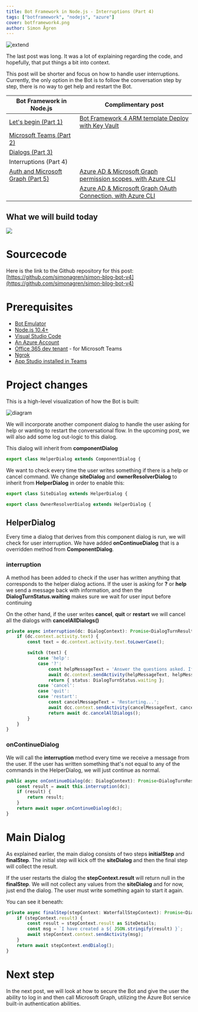 ```yaml
---
title: Bot Framework in Node.js - Interruptions (Part 4)  
tags: ["botframework", "nodejs", "azure"]
cover: botframework4.png
author: Simon Ågren
---
```


![extend](./botframework4.png)

The last post was long. It was a lot of explaining regarding the code, and hopefully, that put things a bit into context. 

This post will be shorter and focus on how to handle user interruptions. Currently, the only option in the Bot is to follow the conversation step by step, there is no way to get help and restart the Bot.

| Bot Framework in Node.js                                                                  | Complimentary post                                                                                                          |
|-------------------------------------------------------------------------------------------|-----------------------------------------------------------------------------------------------------------------------------|
| <a href="https://simonagren.github.io/azurebot-nodejs-part1" target="_blank">Let's begin (Part 1)</a>     | <a href="https://simonagren.github.io/azurebot-armtemplate-keyvault" target="_blank">Bot Framework 4 ARM template Deploy with Key Vault</a> |
| <a href="https://simonagren.github.io/azurebot-nodejs-part2" target="_blank">Microsoft Teams (Part 2)</a> |                                                                                                                             |
| <a href="https://simonagren.github.io/azurebot-nodejs-part3" target="_blank">Dialogs (Part 3)</a>         |                                                                                                                             |
| Interruptions (Part 4) |                                                                                                                             |
| <a href="https://simonagren.github.io/azurebot-nodejs-part5" target="_blank">Auth and Microsoft Graph (Part 5)</a> |<a href="https://simonagren.github.io/azcli-adscope" target="_blank">Azure AD & Microsoft Graph permission scopes, with Azure CLI</a>                                                                                                                             |
|  |<a href="https://simonagren.github.io/azcli-connection" target="_blank">Azure AD & Microsoft Graph OAuth Connection, with Azure CLI</a>                                                                                                                             |


## What we will build today

<img src="./cancel.gif"/>

# Sourcecode
Here is the link to the Github repository for this post: [https://github.com/simonagren/simon-blog-bot-v4](https://github.com/simonagren/simon-blog-bot-v4)

# Prerequisites 
- [Bot Emulator](https://aka.ms/Emulator-wiki-getting-started)
- [Node.js 10.4+](https://nodejs.org/en/download/)
- [Visual Studio Code](https://code.visualstudio.com/)
- [An Azure Account](https://azure.microsoft.com/free/)
- [Office 365 dev tenant](https://developer.microsoft.com/office/dev-program) - for Microsoft Teams
- [Ngrok](https://ngrok.com/download)
- [App Studio installed in Teams](https://docs.microsoft.com/en-us/microsoftteams/platform/concepts/build-and-test/app-studio-overview#installing-app-studio)

# Project changes

This is a high-level visualization of how the Bot is built:

![diagram](./botdiagram.png)

We will incorporate another component dialog to handle the user asking for help or wanting to restart the conversational flow. In the upcoming post, we will also add some log out-logic to this dialog.

This dialog will inherit from **componentDialog**
```typescript
export class HelperDialog extends ComponentDialog {
```

We want to check every time the user writes something if there is a help or cancel command. We change **siteDialog** and **ownerResolverDialog** to inherit from **HelperDialog** in order to enable this:

```typescript
export class SiteDialog extends HelperDialog {
```

```typescript
export class OwnerResolverDialog extends HelperDialog {
```

## HelperDialog
Every time a dialog that derives from this component dialog is run, we will check for user interruption.
We have added **onContinueDialog** that is a overridden method from **ComponentDialog**.

### interruption
A method has been added to check if the user has written anything that corresponds to the helper dialog actions. If the user is asking for **?** or **help** we send a message back with information, and then the **DialogTurnStatus.waiting** makes sure we wait for user input before continuing

On the other hand, if the user writes **cancel**, **quit** or **restart** we will cancel all the dialogs with **cancelAllDialogs()**

```typescript
private async interruption(dc: DialogContext): Promise<DialogTurnResult|undefined> {
    if (dc.context.activity.text) {
        const text = dc.context.activity.text.toLowerCase();

        switch (text) {
            case 'help':
            case '?':
                const helpMessageText = 'Answer the questions asked. If you want to restart use: cancel, quit or restart';
                await dc.context.sendActivity(helpMessageText, helpMessageText, InputHints.ExpectingInput);
                return { status: DialogTurnStatus.waiting };
            case 'cancel':
            case 'quit':
            case 'restart':
                const cancelMessageText = 'Restarting...';
                await dcc.context.sendActivity(cancelMessageText, cancelMessageText, InputHints.IgnoringInput);
                return await dc.cancelAllDialogs();
        }
    }
}
```
### onContinueDialog
We will call the **interruption** method every time we receive a message from the user. If the user has written something that's not equal to any of the commands in the HelperDialog, we will just continue as normal.

```typescript
public async onContinueDialog(dc: DialogContext): Promise<DialogTurnResult> {
    const result = await this.interruption(dc);
    if (result) {
        return result;
    }
    return await super.onContinueDialog(dc);
}
```

# Main Dialog
As explained earlier, the main dialog consists of two steps **initialStep** and **finalStep**. The initial step will kick off the **siteDialog** and then the final step will collect the result.

If the user restarts the dialog the **stepContext.result** will return null in the **finalStep**. We will not collect any values from the **siteDialog** and for now, just end the dialog. The user must write something again to start it again.

You can see it beneath:

```typescript
private async finalStep(stepContext: WaterfallStepContext): Promise<DialogTurnResult> {
    if (stepContext.result) {
        const result = stepContext.result as SiteDetails;
        const msg = `I have created a ${ JSON.stringify(result) }`;
        await stepContext.context.sendActivity(msg);
    }
    return await stepContext.endDialog();
}
```
# Next step
In the next post, we will look at how to secure the Bot and give the user the ability to log in and then call Microsoft Graph, utilizing the Azure Bot service built-in authentication abilities.